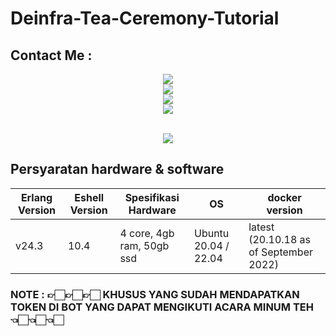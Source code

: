 # Deinfra-Tea-Ceremony-Tutorial

## Contact Me :
<div align="center">
 <a href="https://www.instagram.com/ahmadz.1_" target="_blank" rel="noopener"><img src="https://img.shields.io/badge/instagram%20@AnimeNoChikara-DD2476?style=for-the-badge&logo=instagram&logoColor=white"/></a><br>
 <a href="https://www.twitter.com/EateSun" target="_blank" rel="noopener"><img src="https://img.shields.io/badge/twitter%20@Node Eater-0D95E8?style=for-the-badge&logo=twitter&logoColor=white"/></a><br>
 <a href="https://www.facebook.com/ahmadzahirali" target="_blank" rel="noopener"><img src="https://img.shields.io/badge/facebook%20@animenochikara-344E86?style=for-the-badge&logo=facebook&logoColor=white"/></a><br>
 <a href="https://t.me/animenochikara" target="_blank" rel="noopener"><img src="https://img.shields.io/badge/telegram%20@animenochikara-229ED9?style=for-the-badge&logo=telegram&logoColor=white"/></a>
</div><br>

<p align="center">
  <img height="auto" width="auto" src="https://user-images.githubusercontent.com/117473885/204699392-91179431-c1c8-4112-a6f0-53e2863f686f.png">
</p>

## Persyaratan hardware & software


| Erlang Version | Eshell Version | Spesifikasi Hardware | OS | docker version |
|----------------|----------------|----------------------|----|----------------|
| v24.3 | 10.4 |4 core, 4gb ram, 50gb ssd| Ubuntu 20.04 / 22.04|latest (20.10.18 as of September 2022)|

### NOTE : 👉🏻👉🏻👉🏻 KHUSUS YANG SUDAH MENDAPATKAN TOKEN DI BOT YANG DAPAT MENGIKUTI ACARA MINUM TEH 👈🏻👈🏻👈🏻




